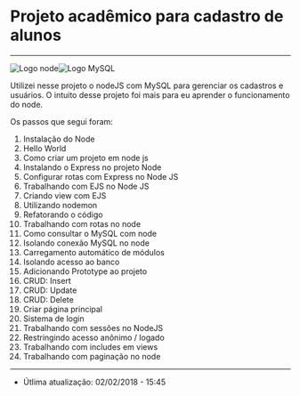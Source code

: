 # Projeto acadêmico para cadastro de alunos
-------------
![Logo node](https://logos-download.com/wp-content/uploads/2016/09/Node_JS_logo_small.png)![Logo MySQL](https://www.gmkfreelogos.com/logos/M/img/MySQL.gif)

Utilizei nesse projeto o nodeJS com MySQL para gerenciar os cadastros e usuários. O intuito desse projeto foi mais para eu aprender o funcionamento do node.

Os passos que segui foram:

1. Instalação do Node
2. Hello World
3. Como criar um projeto em node js
4. Instalando o Express no projeto Node
5. Configurar rotas com Express no Node JS
6. Trabalhando com EJS no Node JS
7. Criando view com EJS
8. Utilizando nodemon
9. Refatorando o código
0. Trabalhando com rotas no node
1. Como consultar o MySQL com node
2. Isolando conexão MySQL no node
3. Carregamento automático de módulos
4. Isolando acesso ao banco
5. Adicionando Prototype ao projeto
6. CRUD: Insert
7. CRUD: Update
8. CRUD: Delete
9. Criar página principal
0. Sistema de login
1. Trabalhando com sessões no NodeJS
2. Restringindo acesso anônimo / logado
3. Trabalhando com includes em views
4. Trabalhando com paginação no node
--------------

* Útlima atualização: 02/02/2018 - 15:45